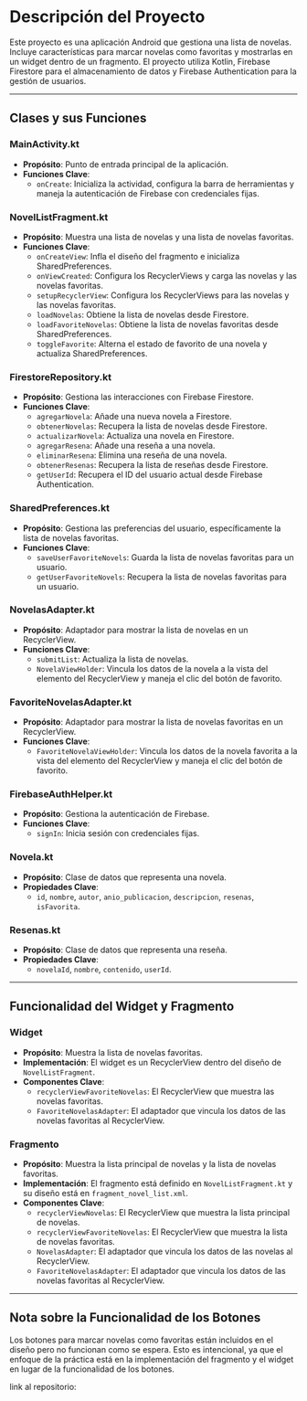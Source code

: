 # Descripción del Proyecto

Este proyecto es una aplicación Android que gestiona una lista de novelas. Incluye características para marcar novelas como favoritas y mostrarlas en un widget dentro de un fragmento. El proyecto utiliza Kotlin, Firebase Firestore para el almacenamiento de datos y Firebase Authentication para la gestión de usuarios.

---

## Clases y sus Funciones

### **MainActivity.kt**

- **Propósito**: Punto de entrada principal de la aplicación.
- **Funciones Clave**:
  - `onCreate`: Inicializa la actividad, configura la barra de herramientas y maneja la autenticación de Firebase con credenciales fijas.

### **NovelListFragment.kt**

- **Propósito**: Muestra una lista de novelas y una lista de novelas favoritas.
- **Funciones Clave**:
  - `onCreateView`: Infla el diseño del fragmento e inicializa SharedPreferences.
  - `onViewCreated`: Configura los RecyclerViews y carga las novelas y las novelas favoritas.
  - `setupRecyclerView`: Configura los RecyclerViews para las novelas y las novelas favoritas.
  - `loadNovelas`: Obtiene la lista de novelas desde Firestore.
  - `loadFavoriteNovelas`: Obtiene la lista de novelas favoritas desde SharedPreferences.
  - `toggleFavorite`: Alterna el estado de favorito de una novela y actualiza SharedPreferences.

### **FirestoreRepository.kt**

- **Propósito**: Gestiona las interacciones con Firebase Firestore.
- **Funciones Clave**:
  - `agregarNovela`: Añade una nueva novela a Firestore.
  - `obtenerNovelas`: Recupera la lista de novelas desde Firestore.
  - `actualizarNovela`: Actualiza una novela en Firestore.
  - `agregarResena`: Añade una reseña a una novela.
  - `eliminarResena`: Elimina una reseña de una novela.
  - `obtenerResenas`: Recupera la lista de reseñas desde Firestore.
  - `getUserId`: Recupera el ID del usuario actual desde Firebase Authentication.

### **SharedPreferences.kt**

- **Propósito**: Gestiona las preferencias del usuario, específicamente la lista de novelas favoritas.
- **Funciones Clave**:
  - `saveUserFavoriteNovels`: Guarda la lista de novelas favoritas para un usuario.
  - `getUserFavoriteNovels`: Recupera la lista de novelas favoritas para un usuario.

### **NovelasAdapter.kt**

- **Propósito**: Adaptador para mostrar la lista de novelas en un RecyclerView.
- **Funciones Clave**:
  - `submitList`: Actualiza la lista de novelas.
  - `NovelaViewHolder`: Vincula los datos de la novela a la vista del elemento del RecyclerView y maneja el clic del botón de favorito.

### **FavoriteNovelasAdapter.kt**

- **Propósito**: Adaptador para mostrar la lista de novelas favoritas en un RecyclerView.
- **Funciones Clave**:
  - `FavoriteNovelaViewHolder`: Vincula los datos de la novela favorita a la vista del elemento del RecyclerView y maneja el clic del botón de favorito.

### **FirebaseAuthHelper.kt**

- **Propósito**: Gestiona la autenticación de Firebase.
- **Funciones Clave**:
  - `signIn`: Inicia sesión con credenciales fijas.

### **Novela.kt**

- **Propósito**: Clase de datos que representa una novela.
- **Propiedades Clave**:
  - `id`, `nombre`, `autor`, `anio_publicacion`, `descripcion`, `resenas`, `isFavorita`.

### **Resenas.kt**

- **Propósito**: Clase de datos que representa una reseña.
- **Propiedades Clave**:
  - `novelaId`, `nombre`, `contenido`, `userId`.

---

## Funcionalidad del Widget y Fragmento

### **Widget**

- **Propósito**: Muestra la lista de novelas favoritas.
- **Implementación**: El widget es un RecyclerView dentro del diseño de `NovelListFragment`.
- **Componentes Clave**:
  - `recyclerViewFavoriteNovelas`: El RecyclerView que muestra las novelas favoritas.
  - `FavoriteNovelasAdapter`: El adaptador que vincula los datos de las novelas favoritas al RecyclerView.

### **Fragmento**

- **Propósito**: Muestra la lista principal de novelas y la lista de novelas favoritas.
- **Implementación**: El fragmento está definido en `NovelListFragment.kt` y su diseño está en `fragment_novel_list.xml`.
- **Componentes Clave**:
  - `recyclerViewNovelas`: El RecyclerView que muestra la lista principal de novelas.
  - `recyclerViewFavoriteNovelas`: El RecyclerView que muestra la lista de novelas favoritas.
  - `NovelasAdapter`: El adaptador que vincula los datos de las novelas al RecyclerView.
  - `FavoriteNovelasAdapter`: El adaptador que vincula los datos de las novelas favoritas al RecyclerView.

---

## Nota sobre la Funcionalidad de los Botones

Los botones para marcar novelas como favoritas están incluidos en el diseño pero no funcionan como se espera. Esto es intencional, ya que el enfoque de la práctica está en la implementación del fragmento y el widget en lugar de la funcionalidad de los botones.

link al repositorio: 
